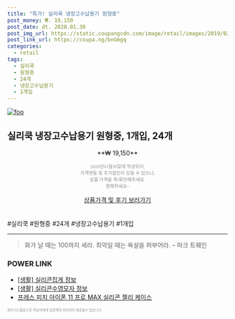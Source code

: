 ```yaml
--- 
title: "특가! 실리쿡 냉장고수납용기 원형중" 
post_money: ₩. 19,150 
post_date: dt. 2020.01.30 
post_img_url: https://static.coupangcdn.com/image/retail/images/2019/02/14/11/1/da335178-124a-43f0-a046-a7129107736e.jpg 
post_link_url: https://coupa.ng/bnGmgq 
categories: 
  - retail 
tags: 
  - 실리쿡 
  - 원형중 
  - 24개 
  - 냉장고수납용기 
  - 1개입 
--- 
```

[![foo](https://static.coupangcdn.com/image/retail/images/2019/02/14/11/1/da335178-124a-43f0-a046-a7129107736e.jpg)](https://coupa.ng/bnGmgq) 

## 실리쿡 냉장고수납용기 원형중, 1개입, 24개 
<p style="text-align: center;">**₩ 19,150**</p> 
<p style="text-align: center;"><span style="color: #898c8f; font-family: Georgia,Times,serif; font-size: 0.75em;">2020년01월30일에 작성되어, <br>가격변동 및 추가할인이 있을 수 있으니,<br> 상품 가격을 꼭!확인해주세요.<br>행복하세요~</span> 
</p>	 
<div markdown="0" style="text-align: center;"><a href="https://coupa.ng/bnGmgq" class="btn btn--success">상품가격 및 후기 보러가기</a></div> 
<br><br> 
  #실리쿡 #원형중 #24개 #냉장고수납용기 #1개입 
<hr> 

> 화가 날 때는 100까지 세라. 최악일 때는 욕설을 퍼부어라. – 마크 트웨인 


### POWER LINK

* <a href="https://blog.naver.com/sakai111/221764291015" target="_blank"> [생활] 실리콘집게 정보 </a>
* <a href="https://blog.naver.com/fasyy4321/221770470850" target="_blank"> [생활] 실리콘수영모자 정보 </a>
* <a href="https://blog.naver.com/fasyy4321/221789607599" target="_blank">프레스 피치 아이폰 11 프로 MAX 실리콘 젤리 케이스</a>

<span style="color: #898c8f; font-family: Georgia,Times,serif; font-size: 0.55em;">파트너스활동으로 작성자에게 일정액의 커미션이 제공될수 있습니다.</span> 
